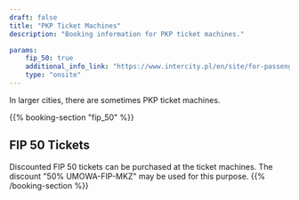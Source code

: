 ```yaml
---
draft: false
title: "PKP Ticket Machines"
description: "Booking information for PKP ticket machines."

params:
    fip_50: true
    additional_info_link: "https://www.intercity.pl/en/site/for-passengers/buy-a-ticket/use-tens-of-ticket-vending-machines-throughout-poland/informacje-ogolne-en.html"
    type: "onsite"
---
```


In larger cities, there are sometimes PKP ticket machines.

{{% booking-section "fip_50" %}}
## FIP 50 Tickets

Discounted FIP 50 tickets can be purchased at the ticket machines. The discount "50% UMOWA-FIP-MKZ" may be used for this purpose.
{{% /booking-section %}}
